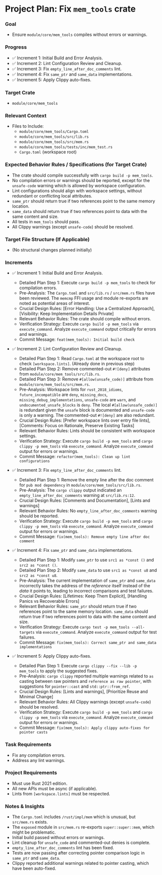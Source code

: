# Project Plan: Fix `mem_tools` crate

### Goal
*   Ensure `module/core/mem_tools` compiles without errors or warnings.

### Progress
*   ✅ Increment 1: Initial Build and Error Analysis.
*   ✅ Increment 2: Lint Configuration Review and Cleanup.
*   ✅ Increment 3: Fix `empty_line_after_doc_comments` lint.
*   ✅ Increment 4: Fix `same_ptr` and `same_data` implementations.
*   ✅ Increment 5: Apply Clippy auto-fixes.

### Target Crate
*   `module/core/mem_tools`

### Relevant Context
*   Files to Include:
    *   `module/core/mem_tools/Cargo.toml`
    *   `module/core/mem_tools/src/lib.rs`
    *   `module/core/mem_tools/src/mem.rs`
    *   `module/core/mem_tools/tests/inc/mem_test.rs`
    *   `Cargo.toml` (workspace root)

### Expected Behavior Rules / Specifications (for Target Crate)
*   The crate should compile successfully with `cargo build -p mem_tools`.
*   No compilation errors or warnings should be reported, except for the `unsafe-code` warning which is allowed by workspace configuration.
*   Lint configurations should align with workspace settings, without redundant or conflicting local attributes.
*   `same_ptr` should return true if two references point to the same memory location.
*   `same_data` should return true if two references point to data with the same content and size.
*   All tests in `mem_tools` should pass.
*   All Clippy warnings (except `unsafe-code`) should be resolved.

### Target File Structure (If Applicable)
*   (No structural changes planned initially)

### Increments

*   ✅ Increment 1: Initial Build and Error Analysis.
    *   Detailed Plan Step 1: Execute `cargo build -p mem_tools` to check for compilation errors.
    *   Pre-Analysis: The `Cargo.toml` and `src/lib.rs` / `src/mem.rs` files have been reviewed. The `memcmp` FFI usage and module re-exports are noted as potential areas of interest.
    *   Crucial Design Rules: [Error Handling: Use a Centralized Approach], [Visibility: Keep Implementation Details Private]
    *   Relevant Behavior Rules: The crate should compile without errors.
    *   Verification Strategy: Execute `cargo build -p mem_tools` via `execute_command`. Analyze `execute_command` output critically for errors and warnings.
    *   Commit Message: `feat(mem_tools): Initial build check`

*   ✅ Increment 2: Lint Configuration Review and Cleanup.
    *   Detailed Plan Step 1: Read `Cargo.toml` at the workspace root to check `[workspace.lints]`. (Already done in previous step)
    *   Detailed Plan Step 2: Remove commented-out `#![deny]` attributes from `module/core/mem_tools/src/lib.rs`.
    *   Detailed Plan Step 3: Remove `#[allow(unsafe_code)]` attribute from `module/core/mem_tools/src/mem.rs`.
    *   Pre-Analysis: Workspace lints for `rust_2018_idioms`, `future_incompatible` are `deny`, `missing_docs`, `missing_debug_implementations`, `unsafe-code` are `warn`, and `undocumented_unsafe_blocks` is `deny`. The local `#[allow(unsafe_code)]` is redundant given the `unsafe` block is documented and `unsafe-code` is only a warning. The commented-out `#![deny]` are also redundant.
    *   Crucial Design Rules: [Prefer workspace lints over entry file lints], [Comments: Focus on Rationale, Preserve Existing Tasks]
    *   Relevant Behavior Rules: Lints should be consistent with workspace settings.
    *   Verification Strategy: Execute `cargo build -p mem_tools` and `cargo clippy -p mem_tools` via `execute_command`. Analyze `execute_command` output for errors or warnings.
    *   Commit Message: `refactor(mem_tools): Clean up lint configurations`

*   ✅ Increment 3: Fix `empty_line_after_doc_comments` lint.
    *   Detailed Plan Step 1: Remove the empty line after the doc comment for `pub mod dependency` in `module/core/mem_tools/src/lib.rs`.
    *   Pre-Analysis: The `cargo clippy` output indicated an `empty_line_after_doc_comments` warning at `src/lib.rs:12`.
    *   Crucial Design Rules: [Comments and Documentation], [Lints and warnings]
    *   Relevant Behavior Rules: No `empty_line_after_doc_comments` warning should be reported.
    *   Verification Strategy: Execute `cargo build -p mem_tools` and `cargo clippy -p mem_tools` via `execute_command`. Analyze `execute_command` output for errors or warnings.
    *   Commit Message: `fix(mem_tools): Remove empty line after doc comment`

*   ✅ Increment 4: Fix `same_ptr` and `same_data` implementations.
    *   Detailed Plan Step 1: Modify `same_ptr` to use `src1 as *const ()` and `src2 as *const ()`.
    *   Detailed Plan Step 2: Modify `same_data` to use `src1 as *const u8` and `src2 as *const u8`.
    *   Pre-Analysis: The current implementation of `same_ptr` and `same_data` incorrectly takes the address of the *reference* itself instead of the *data* it points to, leading to incorrect comparisons and test failures.
    *   Crucial Design Rules: [Lifetimes: Keep Them Explicit], [Handling Panics vs Recoverable Errors]
    *   Relevant Behavior Rules: `same_ptr` should return true if two references point to the same memory location. `same_data` should return true if two references point to data with the same content and size.
    *   Verification Strategy: Execute `cargo test -p mem_tools --all-targets` via `execute_command`. Analyze `execute_command` output for test failures.
    *   Commit Message: `fix(mem_tools): Correct same_ptr and same_data implementations`

*   ✅ Increment 5: Apply Clippy auto-fixes.
    *   Detailed Plan Step 1: Execute `cargo clippy --fix --lib -p mem_tools` to apply the suggested fixes.
    *   Pre-Analysis: `cargo clippy` reported multiple warnings related to `as` casting between raw pointers and `reference as raw pointer`, with suggestions for `pointer::cast` and `std::ptr::from_ref`.
    *   Crucial Design Rules: [Lints and warnings], [Prioritize Reuse and Minimal Change]
    *   Relevant Behavior Rules: All Clippy warnings (except `unsafe-code`) should be resolved.
    *   Verification Strategy: Execute `cargo build -p mem_tools` and `cargo clippy -p mem_tools` via `execute_command`. Analyze `execute_command` output for errors or warnings.
    *   Commit Message: `fix(mem_tools): Apply clippy auto-fixes for pointer casts`

### Task Requirements
*   Fix any compilation errors.
*   Address any lint warnings.

### Project Requirements
*   Must use Rust 2021 edition.
*   All new APIs must be async (if applicable).
*   Lints from `[workspace.lints]` must be respected.

### Notes & Insights
*   The `Cargo.toml` includes `/rust/impl/mem` which is unusual, but `src/mem.rs` exists.
*   The `exposed` module in `src/mem.rs` re-exports `super::super::mem`, which might be problematic.
*   Initial build passed without errors or warnings.
*   Lint cleanup for `unsafe_code` and commented-out denies is complete.
*   `empty_line_after_doc_comments` lint has been fixed.
*   Tests are now passing after correcting pointer comparison logic in `same_ptr` and `same_data`.
*   Clippy reported additional warnings related to pointer casting, which have been auto-fixed.